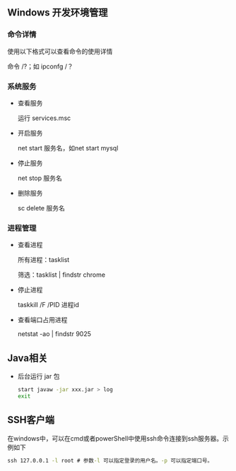 ## Windows 开发环境管理

### 命令详情

使用以下格式可以查看命令的使用详情

命令 /?；如 ipconfg /？

###  系统服务

- 查看服务

  运行 services.msc

- 开启服务

  net start 服务名，如net start mysql

- 停止服务

  net stop 服务名

- 删除服务

  sc delete 服务名

### 进程管理

- 查看进程

  所有进程：tasklist

  筛选：tasklist | findstr chrome

- 停止进程

  taskkill /F /PID 进程id

- 查看端口占用进程

  netstat -ao | findstr 9025

## Java相关

- 后台运行 jar 包

  ```bash
  start javaw -jar xxx.jar > log
  exit
  ```


## SSH客户端

在windows中，可以在cmd或者powerShell中使用ssh命令连接到ssh服务器。示例如下

```cmd
ssh 127.0.0.1 -l root # 参数-l 可以指定登录的用户名。-p 可以指定端口号。
```





